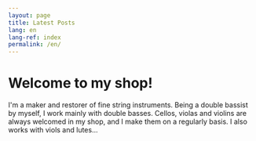 ```yaml
---
layout: page
title: Latest Posts
lang: en
lang-ref: index
permalink: /en/
---
```


# Welcome to my shop!

I'm a maker and restorer of fine string instruments. Being a double bassist by myself, I work mainly with double basses. Cellos, violas and violins are always welcomed in my shop, and I make them on a regularly basis. I also works with viols and lutes...